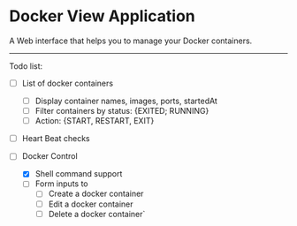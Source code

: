 # Docker View Application
A Web interface that helps you to manage your Docker containers. 

---
Todo list:

- [ ] List of docker containers
  - [ ] Display container names, images, ports, startedAt
  - [ ] Filter containers by status: {EXITED; RUNNING}
  - [ ] Action: {START, RESTART, EXIT}

- [ ] Heart Beat checks

- [ ] Docker Control
  - [X] Shell command support
  - [ ] Form inputs to 
    - [ ] Create a docker container
    - [ ] Edit a docker container
    - [ ] Delete a docker container`